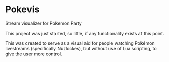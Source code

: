 Pokevis
=======

Stream visualizer for Pokemon Party

This project was just started, so little, if any functionality exists at this point.

This was created to serve as a visual aid for people watching Pokémon livestreams (specifically Nuzlockes), but without use of Lua scripting, to give the user more control.
